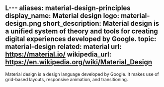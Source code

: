 L---
aliases: material-design-principles
display_name: Material design
logo: material-design.png
short_description: Material design is a unified system of theory and tools for creating
  digital experiences developed by Google.
topic: material-design
related: material
url: https://material.io/
wikipedia_url: https://en.wikipedia.org/wiki/Material_Design
---
Material design is a design language developed by Google. It makes use of grid-based layouts, responsive animation, and transitioning.

